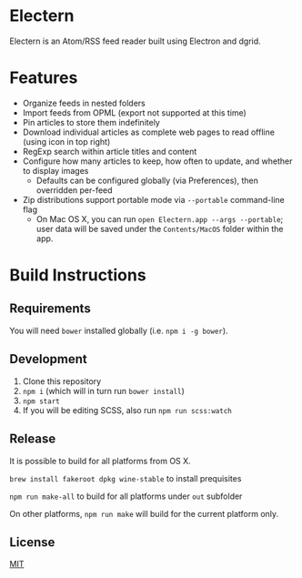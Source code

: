 # Electern

Electern is an Atom/RSS feed reader built using Electron and dgrid.

# Features

- Organize feeds in nested folders
- Import feeds from OPML (export not supported at this time)
- Pin articles to store them indefinitely
- Download individual articles as complete web pages to read offline (using icon in top right)
- RegExp search within article titles and content
- Configure how many articles to keep, how often to update, and whether to display images
  - Defaults can be configured globally (via Preferences), then overridden per-feed
- Zip distributions support portable mode via `--portable` command-line flag
  - On Mac OS X, you can run `open Electern.app --args --portable`; user data will be saved under the
    `Contents/MacOS` folder within the app.

# Build Instructions

## Requirements

You will need `bower` installed globally (i.e. `npm i -g bower`).

## Development

1. Clone this repository
1. `npm i` (which will in turn run `bower install`)
1. `npm start`
1. If you will be editing SCSS, also run `npm run scss:watch`

## Release

It is possible to build for all platforms from OS X.

`brew install fakeroot dpkg wine-stable` to install prequisites

`npm run make-all` to build for all platforms under `out` subfolder

On other platforms, `npm run make` will build for the current platform only.

## License

[MIT](LICENSE)
